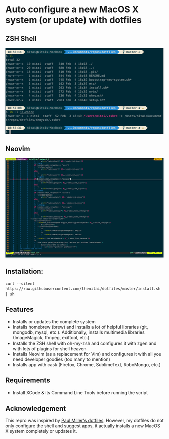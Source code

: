 # Auto configure a new MacOS X system (or update) with dotfiles

## ZSH Shell
![](https://raw.githubusercontent.com/thenitai/dotfiles/master/images/zsh.png)

## Neovim
![](https://raw.githubusercontent.com/thenitai/dotfiles/master/images/neovim.png)


## Installation:

```
curl --silent https://raw.githubusercontent.com/thenitai/dotfiles/master/install.sh | sh
```

## Features

* Installs or updates the complete system
* Installs homebrew (brew) and installs a lot of helpful libraries (git, mongodb, mysql, etc.). Additionally, installs multimedia libraries (ImageMagick, ffmpeg, exiftool, etc.)
* Installs the ZSH shell with oh-my-zsh and configures it with zgen and with lots of plugins for shell heaven
* Installs Neovim (as a replacement for Vim) and configures it with all you need developer goodies (too many to mention)
* Installs app with cask (Firefox, Chrome, SublimeText, RoboMongo, etc.)

## Requirements

* Install XCode & its Command Line Tools before running the script


## Acknowledgement

This repro was inspired by [Paul Miller's dotfiles](https://github.com/paulmillr/dotfiles). However, my dotfiles do not only configure the shell and suggest apps, it actually installs a new MacOS X system completely or updates it.

